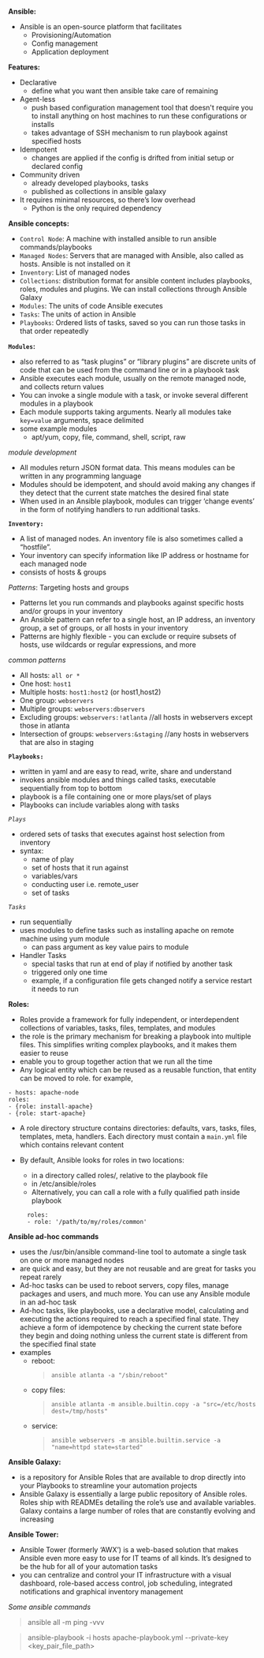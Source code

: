 **Ansible:**

- Ansible is an open-source platform that facilitates 
    - Provisioning/Automation
    - Config management
    - Application deployment

**Features:**
- Declarative
    - define what you want then ansible take care of remaining
- Agent-less
    - push based configuration management tool that doesn't require you to install anything on host machines to run these configurations or installs
    - takes advantage of SSH mechanism to run playbook against specified hosts
- Idempotent
    - changes are applied if the config is drifted from initial setup or declared config
- Community driven
    - already developed playbooks, tasks
    - published as collections in ansible galaxy
- It requires minimal resources, so there’s low overhead
    - Python is the only required dependency

**Ansible concepts:**

- `Control Node`: A machine with installed ansible to run ansible commands/playbooks 
- `Managed Nodes`: Servers that are managed with Ansible, also called as hosts. Ansible is not installed on it
- `Inventory`: List of managed nodes
- `Collections`: distribution format for ansible content includes playbooks, roles, modules and plugins. We can install collections through Ansible Galaxy
- `Modules`: The units of code Ansible executes
- `Tasks`: The units of action in Ansible
- `Playbooks`: Ordered lists of tasks, saved so you can run those tasks in that order repeatedly 

**`Modules`:**
- also referred to as “task plugins” or “library plugins”  are discrete units of code that can be used from the command line or in a playbook task
- Ansible executes each module, usually on the remote managed node, and collects return values
- You can invoke a single module with a task, or invoke several different modules in a playbook
- Each module supports taking arguments. Nearly all modules take `key=value` arguments, space delimited
- some example modules
    - apt/yum, copy, file, command, shell, script, raw 

*module development*
- All modules return JSON format data. This means modules can be written in any programming language
- Modules should be idempotent, and should avoid making any changes if they detect that the current state matches the desired final state 
- When used in an Ansible playbook, modules can trigger ‘change events’ in the form of notifying handlers to run additional tasks.


**`Inventory:`**
- A list of managed nodes. An inventory file is also sometimes called a “hostfile”. 
- Your inventory can specify information like IP address or hostname for each managed node
- consists of hosts & groups

*Patterns*: Targeting hosts and groups
- Patterns let you run commands and playbooks against specific hosts and/or groups in your inventory
- An Ansible pattern can refer to a single host, an IP address, an inventory group, a set of groups, or all hosts in your inventory
- Patterns are highly flexible - you can exclude or require subsets of hosts, use wildcards or regular expressions, and more

*common patterns*
- All hosts: `all or *`
- One host:  `host1`
- Multiple hosts: `host1:host2` (or host1,host2)
- One group: `webservers`
- Multiple groups: `webservers:dbservers`
- Excluding groups: `webservers:!atlanta`       //all hosts in webservers except those in atlanta
- Intersection of groups: `webservers:&staging` //any hosts in webservers that are also in staging

**`Playbooks:`**
- written in yaml and are easy to read, write, share and understand
- invokes ansible modules and things called tasks, executable sequentially from top to bottom
- playbook is a file containing one or more plays/set of plays
- Playbooks can include variables along with tasks

*`Plays`*
- ordered sets of tasks that executes against host selection from inventory
- syntax:
    - name of play 
    - set of hosts that it run against
    - variables/vars
    - conducting user i.e. remote_user
    - set of tasks

*`Tasks`*
- run sequentially
- uses modules to define tasks such as installing apache on remote machine using yum module 
    - can pass argument as key value pairs to module
- Handler Tasks 
    - special tasks that run at end of play if notified by another task
    - triggered only one time
    - example, if a configuration file gets changed notify a service restart it needs to run

**Roles:**
- Roles provide a framework for fully independent, or interdependent collections of variables, tasks, files, templates, and modules
- the role is the primary mechanism for breaking a playbook into multiple files. This simplifies writing complex playbooks, and it makes them easier to reuse
- enable you to group together action that we run all the time
- Any logical entity which can be reused as a reusable function, that entity can be moved to role. for example,
>
    - hosts: apache-node 
    roles: 
    - {role: install-apache} 
    - {role: start-apache} 

- A role directory structure contains directories: defaults, vars, tasks, files, templates, meta, handlers. Each directory must contain a `main.yml` file which contains relevant content

- By default, Ansible looks for roles in two locations:
    - in a directory called roles/, relative to the playbook file
    - in /etc/ansible/roles
    - Alternatively, you can call a role with a fully qualified path inside playbook 
    >
        roles:
        - role: '/path/to/my/roles/common'


**Ansible ad-hoc commands**
- uses the /usr/bin/ansible command-line tool to automate a single task on one or more managed nodes
- are quick and easy, but they are not reusable and are great for tasks you repeat rarely
- Ad-hoc tasks can be used to reboot servers, copy files, manage packages and users, and much more. You can use any Ansible module in an ad-hoc task
- Ad-hoc tasks, like playbooks, use a declarative model, calculating and executing the actions required to reach a specified final state. They achieve a form of idempotence by checking the current state before they begin and doing nothing unless the current state is different from the specified final state
- examples
    - reboot: 
        > `ansible atlanta -a "/sbin/reboot"`
    - copy files: 
        > `ansible atlanta -m ansible.builtin.copy -a "src=/etc/hosts dest=/tmp/hosts"`
    - service: 
        > `ansible webservers -m ansible.builtin.service -a "name=httpd state=started"`


**Ansible Galaxy:**
- is a repository for Ansible Roles that are available to drop directly into your Playbooks to streamline your automation projects
- Ansible Galaxy is essentially a large public repository of Ansible roles. Roles ship with READMEs detailing the role’s use and available variables. Galaxy contains a large number of roles that are constantly evolving and increasing

**Ansible Tower:**
- Ansible Tower (formerly ‘AWX’) is a web-based solution that makes Ansible even more easy to use for IT teams of all kinds. It’s designed to be the hub for all of your automation tasks
- you can centralize and control your IT infrastructure with a visual dashboard, role-based access control, job scheduling, integrated notifications and graphical inventory management



*Some ansible commands*

> ansible all -m ping -vvv

> ansible-playbook -i hosts apache-playbook.yml --private-key <key_pair_file_path>